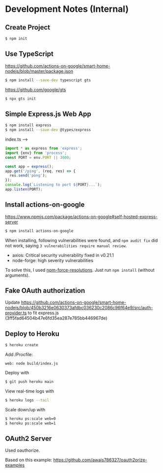 # Development Notes (Internal)

## Create Project

```sh
$ npm init
```

## Use TypeScript

https://github.com/actions-on-google/smart-home-nodejs/blob/master/package.json

```sh
$ npm install --save-dev typescript gts
```

https://github.com/google/gts

```sh
$ npx gts init
```

## Simple Express.js Web App

```sh
$ npm install express
$ npm install --save-dev @types/express
```

index.ts -->

```typescript
import * as express from 'express';
import {env} from 'process';
const PORT = env.PORT || 3000;

const app = express();
app.get('/ping', (req, res) => {
  res.send('pong');
});
console.log(`Listening to port ${PORT}...`);
app.listen(PORT);
```

## Install actions-on-google

https://www.npmjs.com/package/actions-on-google#self-hosted-express-server

```sh
$ npm install actions-on-google
```

When installing, following vulnerabilities were found, and `npm audit fix` did not work, saying `3 vulnerabilities require manual review`.

- axios: Critical security vulnerability fixed in v0.21.1
- node-forge: high severity vulnerabilities

To solve this, I used [npm-force-resolutions](https://www.npmjs.com/package/npm-force-resolutions#how-to-use). Just run `npm install` (without arguments).

## Fake OAuth authorization

Update https://github.com/actions-on-google/smart-home-nodejs/blob/450b3216e0630373afdbc036230c2086c96f64e9/src/auth-provider.ts to fit express.js (3ff5fad64504b47e6fd35ea287e785bb446967de)

## Deploy to Heroku

```sh
$ heroku create
```

Add /Procfile:

```
web: node build/index.js
```

Deploy with

```sh
$ git push heroku main
```

View real-time logs with

```sh
$ heroku logs --tail
```

Scale down/up with

```sh
$ heroku ps:scale web=0
$ heroku ps:scale web=1
```

## OAuth2 Server
Used oauthorize.

Based on this example: https://github.com/awais786327/oauth2orize-examples
